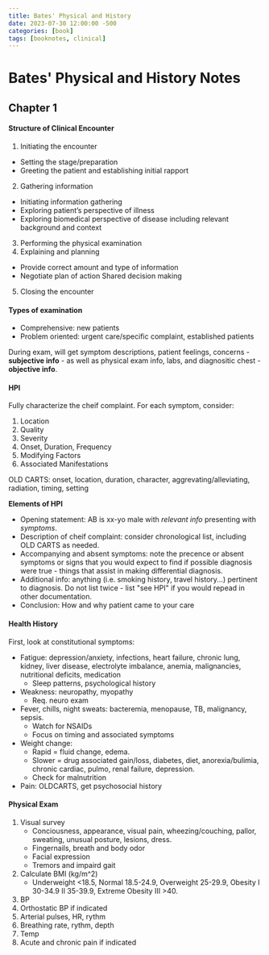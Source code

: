 ```yaml
---
title: Bates' Physical and History
date: 2023-07-30 12:00:00 -500
categories: [book]
tags: [booknotes, clinical]
---
```


# Bates' Physical and History Notes

## Chapter 1

#### Structure of Clinical Encounter
1. Initiating the encounter 
 - Setting the stage/preparation 
 - Greeting the patient and establishing initial rapport
2. Gathering information 
 - Initiating information gathering 
 - Exploring patient’s perspective of illness 
 - Exploring biomedical perspective of disease including relevant background and context
3. Performing the physical examination 
4. Explaining and planning 
 - Provide correct amount and type of information
 - Negotiate plan of action Shared decision making
5. Closing the encounter

#### Types of examination
 - Comprehensive: new patients
 - Problem oriented: urgent care/specific complaint, established patients

During exam, will get symptom descriptions, patient feelings, concerns - **subjective info** - as well as physical exam info, labs, and diagnositic chest - **objective info**.

#### HPI
Fully characterize the cheif complaint. For each symptom, consider:
1. Location
2. Quality
3. Severity
4. Onset, Duration, Frequency
5. Modifying Factors
6. Associated Manifestations

OLD CARTS: onset, location, duration, character, aggrevating/alleviating, radiation, timing, setting

**Elements of HPI**
 - Opening statement: AB is xx-yo male with _relevant info_ presenting with _symptoms_. 
 - Description of cheif complaint: consider chronological list, including OLD CARTS as needed.
 - Accompanying and absent symptoms: note the precence or absent symptoms or signs that you would expect to find if possible diagnosis were true - things that assist in making differential diagnosis.
 - Additional info: anything (i.e. smoking history, travel history...) pertinent to diagnosis. Do not list twice - list "see HPI" if you would repead in other documentation.
 - Conclusion: How and why patient came to your care
 
#### Health History

First, look at constitutional symptoms:
 - Fatigue: depression/anxiety, infections, heart failure, chronic lung, kidney, liver disease, electrolyte imbalance, anemia, malignancies, nutritional deficits, medication
	- Sleep patterns, psychological history
 - Weakness: neuropathy, myopathy
	- Req. neuro exam
 - Fever, chills, night sweats: bacteremia, menopause, TB, malignancy, sepsis. 
	- Watch for NSAIDs
	- Focus on timing and associated symptoms
 - Weight change: 
	- Rapid = fluid change, edema.
	- Slower = drug associated gain/loss, diabetes, diet, anorexia/bulimia, chronic cardiac, pulmo, renal failure, depression.
	- Check for malnutrition
 - Pain: OLDCARTS, get psychosocial history
 
 
#### Physical Exam
1. Visual survey
	- Conciousness, appearance, visual pain, wheezing/couching, pallor, sweating, unusual posture, lesions, dress.
	- Fingernails, breath and body odor
	- Facial expression
	- Tremors and impaird gait
2. Calculate BMI (kg/m^2)
	- Underweight <18.5, Normal 18.5-24.9, Overweight 25-29.9, Obesity I 30-34.9 II 35-39.9, Extreme Obesity III >40.
3. BP
4. Orthostatic BP if indicated
5. Arterial pulses, HR, rythm
6. Breathing rate, rythm, depth
7. Temp
8. Acute and chronic pain if indicated